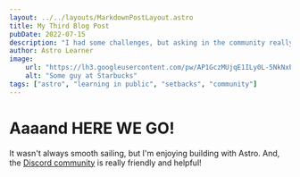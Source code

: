 ```yaml
---
layout: ../../layouts/MarkdownPostLayout.astro
title: My Third Blog Post
pubDate: 2022-07-15
description: "I had some challenges, but asking in the community really helped!"
author: Astro Learner
image:
    url: "https://lh3.googleusercontent.com/pw/AP1GczMUjqE1ILy0L-5NkNxPGMD7NRm0mKUo7EqGmPJWJ-GqRIplPRIuAId9Qm3SW8jylY-Qxw3XLsgrdUa1zxz3HiBDIIvAXAaLYuwYyMfzwinUF2gZYwMV=w600"
    alt: "Some guy at Starbucks"
tags: ["astro", "learning in public", "setbacks", "community"]
---
```

# Aaaand HERE WE GO!
It wasn't always smooth sailing, but I'm enjoying building with Astro. And, the [Discord community](https://astro.build/chat) is really friendly and helpful!
